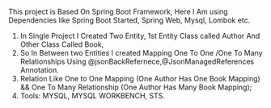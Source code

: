 This project is Based On Spring Boot Framework, Here  I Am using Dependencies like Spring Boot Started, Spring Web, Mysql, Lombok etc.
1. In Single Project I Created Two Entity, 1st Entity Class called Author And Other Class Called Book,
2. So In Between two Entities I created Mapping One To One /One To Many Relationships Using @jsonBackRefernece,@JsonManagedReferences  Annotation.
3. Relation Like One to One  Mapping (One Author Has One Book Mapping) && One To Many Relationship (One Author Has Many Book Mapping);
4. Tools: MYSQL, MYSQL WORKBENCH, STS.
